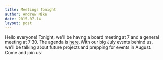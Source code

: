 ```yaml
---
title: Meetings Tonight
author: Andrew Mike
date: 2015-07-14
layout: post
---
```


Hello everyone! Tonight, we'll be having a board meeting at 7 and a general meeting at 7:30. The agenda is [here](http://wiki.hacksburg.org/meetings:meeting_agenda_and_minutes_for_2015-07-21). With our big July events behind us, we'll be talking about future projects and prepping for events in August. Come and join us!